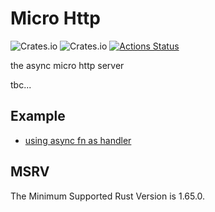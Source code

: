 # Micro Http
![Crates.io](https://img.shields.io/crates/l/micro-web) 
![Crates.io](https://img.shields.io/crates/v/micro-web)
[![Actions Status](https://github.com/foldright/micro-http/actions/workflows/ci.yml/badge.svg)](https://github.com/foldright/micro-http/actions)


the async micro http server

tbc...


## Example
- [using async fn as handler](crates/web/examples/getting_started.rs)

## MSRV
The Minimum Supported Rust Version is 1.65.0.